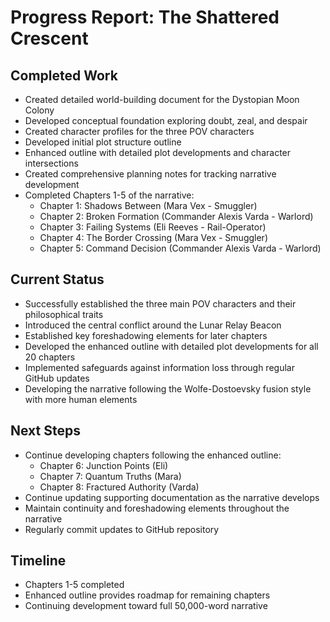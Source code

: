 # Progress Report: The Shattered Crescent

## Completed Work
- Created detailed world-building document for the Dystopian Moon Colony
- Developed conceptual foundation exploring doubt, zeal, and despair
- Created character profiles for the three POV characters
- Developed initial plot structure outline
- Enhanced outline with detailed plot developments and character intersections
- Created comprehensive planning notes for tracking narrative development
- Completed Chapters 1-5 of the narrative:
  - Chapter 1: Shadows Between (Mara Vex - Smuggler)
  - Chapter 2: Broken Formation (Commander Alexis Varda - Warlord)
  - Chapter 3: Failing Systems (Eli Reeves - Rail-Operator)
  - Chapter 4: The Border Crossing (Mara Vex - Smuggler)
  - Chapter 5: Command Decision (Commander Alexis Varda - Warlord)

## Current Status
- Successfully established the three main POV characters and their philosophical traits
- Introduced the central conflict around the Lunar Relay Beacon
- Established key foreshadowing elements for later chapters
- Developed the enhanced outline with detailed plot developments for all 20 chapters
- Implemented safeguards against information loss through regular GitHub updates
- Developing the narrative following the Wolfe-Dostoevsky fusion style with more human elements

## Next Steps
- Continue developing chapters following the enhanced outline:
  - Chapter 6: Junction Points (Eli)
  - Chapter 7: Quantum Truths (Mara)
  - Chapter 8: Fractured Authority (Varda)
- Continue updating supporting documentation as the narrative develops
- Maintain continuity and foreshadowing elements throughout the narrative
- Regularly commit updates to GitHub repository

## Timeline
- Chapters 1-5 completed
- Enhanced outline provides roadmap for remaining chapters
- Continuing development toward full 50,000-word narrative
